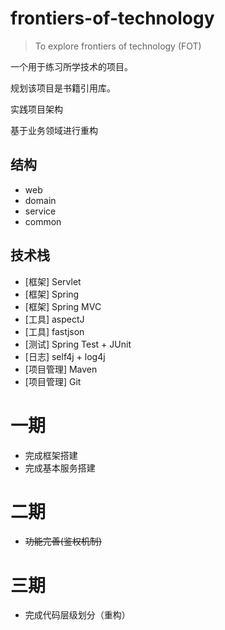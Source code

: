 # frontiers-of-technology
> To explore frontiers of technology (FOT)

一个用于练习所学技术的项目。

规划该项目是书籍引用库。

实践项目架构

基于业务领域进行重构

## 结构
- web
- domain
- service
- common

## 技术栈
- [框架] Servlet
- [框架] Spring
- [框架] Spring MVC
- [工具] aspectJ
- [工具] fastjson
- [测试] Spring Test + JUnit
- [日志] self4j + log4j
- [项目管理] Maven
- [项目管理] Git


# 一期
- 完成框架搭建
- 完成基本服务搭建

# 二期
- ~~功能完善(鉴权机制)~~

# 三期
- 完成代码层级划分（重构）
